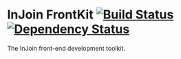 # InJoin FrontKit [![Build Status](https://travis-ci.org/injoin/frontkit.png?branch=master)](https://travis-ci.org/injoin/frontkit) [![Dependency Status](https://gemnasium.com/injoin/frontkit.png)](https://gemnasium.com/injoin/frontkit)
The InJoin front-end development toolkit.
